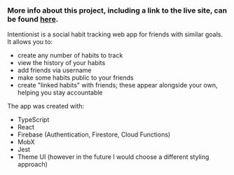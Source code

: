 ### More info about this project, including a link to the live site, can be found [here](https://liamrobertson.pages.dev/projects/intentionist).

Intentionist is a social habit tracking web app for friends with similar goals. It allows you to:
- create any number of habits to track
- view the history of your habits
- add friends via username
- make some habits public to your friends
- create "linked habits" with friends; these appear alongside your own, helping you stay accountable

The app was created with:
- TypeScript
- React
- Firebase (Authentication, Firestore, Cloud Functions)
- MobX
- Jest
- Theme UI (however in the future I would choose a different styling approach)
